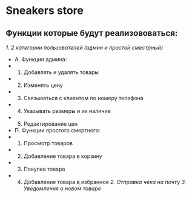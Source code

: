 # **Sneakers store**
## Функции которые будут реализововаться:
*1. 2 категории пользователей (админ и простой сместрный)*
  - А. Функции админа:
   - 1. Добавлять и удалять товары
   - 2. Изменять цену
   - 3. Связываться с клиентом по номеру телефона
   - 4. Указывать размеры и их наличие
   - 5. Редактирование цен
  - П. Функции простого смертного:
   - 1. Просмотр товаров
   - 2. Добавление товара в корзину
   - 3. Покупка товара 
   - 4. Добавление товара в избранное 
*2. Отправка чека на почту*
*3. Уведомления о новом товаре* 
